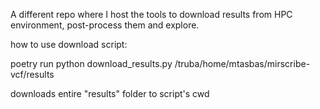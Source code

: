 A different repo where I host the tools to download results from HPC environment, post-process them and explore.



how to use download script:

poetry run python download_results.py /truba/home/mtasbas/mirscribe-vcf/results 

downloads entire "results" folder to script's cwd